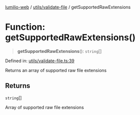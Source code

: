 [lumilio-web](../../../modules.md) / [utils/validate-file](../index.md) / getSupportedRawExtensions

# Function: getSupportedRawExtensions()

> **getSupportedRawExtensions**(): `string`[]

Defined in: [utils/validate-file.ts:39](https://github.com/EdwinZhanCN/Lumilio-Photos/blob/1644752835268dce152ae5a6ed8e77af6920f217/web/src/utils/validate-file.ts#L39)

Returns an array of supported raw file extensions

## Returns

`string`[]

Array of supported raw file extensions
